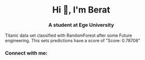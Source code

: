 <h1 align="center">Hi 👋, I'm Berat</h1>
<h3 align="center">A student at Ege University</h3>


Titanic data set classified with RandomForest after some Future engineering.
This sets predictions have a score of
"Score: 0.78708"

<h3 align="left">Connect with me:</h3>
<p align="left">
</p>
